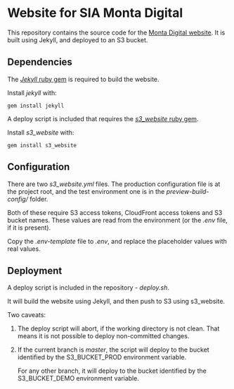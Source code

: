# Website for SIA Monta Digital

This repository contains the source code for the [Monta Digital website](http://www.montadigital.com). It is built using Jekyll, and deployed to an S3 bucket.

## Dependencies

The [*Jekyll* ruby gem](http://jekyllrb.com) is required to build the website.

Install *jekyll* with:

    gem install jekyll

A deploy script is included that requires the [*s3_website* ruby gem](https://github.com/laurilehmijoki/s3_website).

Install *s3\_website* with:

    gem install s3_website
    
## Configuration

There are two *s3_website.yml* files. The production configuration file is at the project root, and the test environment one is in the *preview-build-config/* folder. 

Both of these require S3 access tokens, CloudFront access tokens and S3 bucket names. These values are read from the environment (or the *.env* file, if it is present).

Copy the *.env-template* file to *.env*, and replace the placeholder values with real values.

## Deployment

A deploy script is included in the repository - *deploy.sh*.

It will build the website using Jekyll, and then push to S3 using s3_website.

Two caveats:

1. The deploy script will abort, if the working directory is not clean. That means it is not possible to deploy non-committed changes.
2. If the current branch is *master*, the script will deploy to the bucket identified by the S3_BUCKET_PROD environment variable.
  
    For any other branch, it will deploy to the bucket identified by the S3_BUCKET_DEMO environment variable.